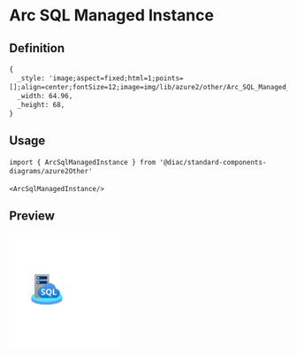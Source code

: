 # Arc SQL Managed Instance

## Definition

```
{
  _style: 'image;aspect=fixed;html=1;points=[];align=center;fontSize=12;image=img/lib/azure2/other/Arc_SQL_Managed_Instance.svg;strokeColor=none;',
  _width: 64.96,
  _height: 68,
}
```

## Usage

```
import { ArcSqlManagedInstance } from '@diac/standard-components-diagrams/azure2Other'

<ArcSqlManagedInstance/>
```

## Preview

<img src="./arc-sql-managed-instance.png" width="200"/>
